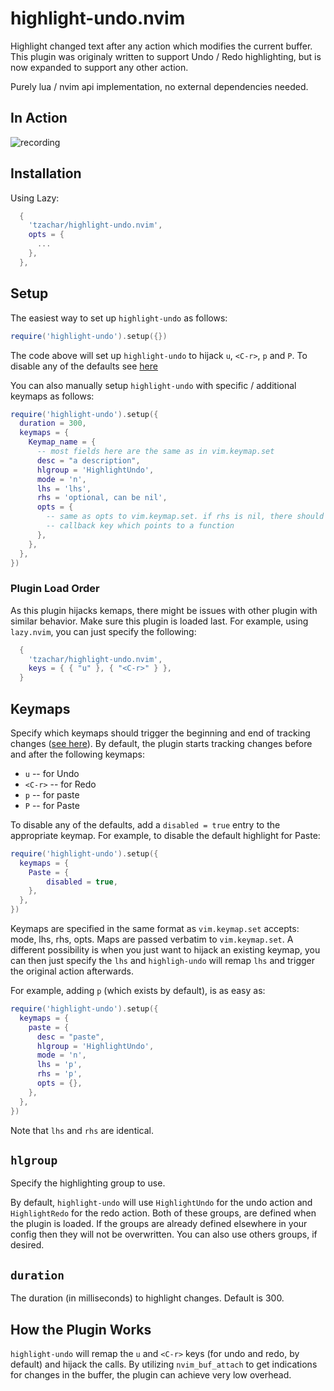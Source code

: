# highlight-undo.nvim

Highlight changed text after any action which modifies the current buffer. This
plugin was originaly written to support Undo / Redo highlighting, but is now
expanded to support any other action.

Purely lua / nvim api implementation, no external dependencies needed.

## In Action

![recording](https://github.com/tzachar/highlight-undo.nvim/assets/4946827/81b85a3b-b563-4e97-b4e1-7a48d0d2f912)

## Installation

Using Lazy:

```lua
  {
    'tzachar/highlight-undo.nvim',
    opts = {
      ...
    },
  },
```

## Setup

The easiest way to set up `highlight-undo` as follows:
```lua
require('highlight-undo').setup({})
```
The code above will set up `highlight-undo` to hijack `u`, `<C-r>`, `p` and `P`. To disable any of the defaults see [here](#keymaps)

You can also manually setup `highlight-undo` with specific / additional keymaps as follows:

```lua
require('highlight-undo').setup({
  duration = 300,
  keymaps = {
    Keymap_name = {
      -- most fields here are the same as in vim.keymap.set
      desc = "a description",
      hlgroup = 'HighlightUndo',
      mode = 'n',
      lhs = 'lhs',
      rhs = 'optional, can be nil',
      opts = {
        -- same as opts to vim.keymap.set. if rhs is nil, there should be a
        -- callback key which points to a function
      },
    },
  },
})
```

### Plugin Load Order

As this plugin hijacks kemaps, there might be issues with other plugin with
similar behavior. Make sure this plugin is loaded last. For example, using
`lazy.nvim`, you can just specify the following:


```lua
  {
    'tzachar/highlight-undo.nvim',
    keys = { { "u" }, { "<C-r>" } },
  }
```

## Keymaps

Specify which keymaps should trigger the beginning and end of tracking changes
([see here](#how-the-plugin-works)). By default, the plugin starts tracking
changes before and after the following keymaps:
* `u` -- for Undo
* `<C-r>` -- for Redo
* `p` -- for paste
* `P` -- for Paste

To disable any of the defaults, add a `disabled = true` entry to the appropriate
keymap. For example, to disable the default highlight for Paste:

```lua
require('highlight-undo').setup({
  keymaps = {
    Paste = {
        disabled = true,
    },
  },
})
```

Keymaps are specified in the same format as `vim.keymap.set` accepts: mode, lhs,
rhs, opts. Maps are passed verbatim to `vim.keymap.set`. A different possibility
is when you just want to hijack an existing keymap, you can then just specify
the `lhs` and `highligh-undo` will remap `lhs` and trigger the original action
afterwards.

For example, adding `p` (which exists by default), is as easy as:
```lua
require('highlight-undo').setup({
  keymaps = {
    paste = {
      desc = "paste",
      hlgroup = 'HighlightUndo',
      mode = 'n',
      lhs = 'p',
      rhs = 'p',
      opts = {},
    },
  },
})
```
Note that `lhs` and `rhs` are identical.

## `hlgroup`

Specify the highlighting group to use.

By default, `highlight-undo` will use `HighlightUndo` for the undo action and
`HighlightRedo` for the redo action. Both of these groups, are defined when the
plugin is loaded. If the groups are already defined elsewhere in your config
then they will not be overwritten. You can also use others groups, if desired.

## `duration`

The duration (in milliseconds) to highlight changes. Default is 300.

## How the Plugin Works

`highlight-undo` will remap the `u` and `<C-r>` keys (for undo and redo, by default) and
hijack the calls. By utilizing `nvim_buf_attach` to get indications for changes in the
buffer, the plugin can achieve very low overhead.
